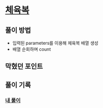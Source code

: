 # [체육복](https://programmers.co.kr/learn/courses/30/lessons/42862)

## 풀이 방법
- 입력된 parameters를 이용해 체육복 배열 생성 
- 배열 순회하며 count
## 막혔던 포인트 


## 풀이 기록 
### [내 풀이](./index.js)
    
<!-- ### [다른 사람의 풀이를 참고한 수정 풀이](./bestSolution.js) -->

